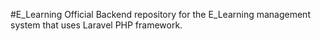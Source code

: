 #E_Learning
Official Backend repository for the E_Learning management system that uses Laravel PHP framework.
